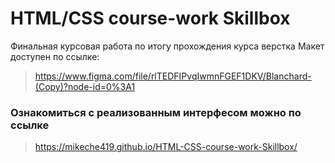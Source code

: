 # HTML/CSS course-work Skillbox
Финальная курсовая работа по итогу прохождения курса верстка 
 Макет доступен по ссылке: 
 > https://www.figma.com/file/rlTEDFIPvqIwmnFGEF1DKV/Blanchard-(Copy)?node-id=0%3A1
### Ознакомиться с реализованным интерфесом можно по ссылке
> https://mikeche419.github.io/HTML-CSS-course-work-Skillbox/
